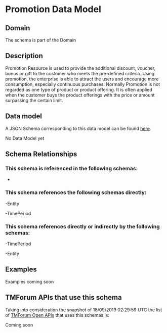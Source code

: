 # Promotion Data Model

## Domain

The  schema is part of the  Domain

## Description

Promotion Resource is used to provide the additional discount, voucher, bonus or gift to the customer who meets the pre-defined criteria. Using promotion, the enterprise is able to attract the users and encourage more consumption, especially continuous purchases.   Normally Promotion is not regarded as one type of product or product offering. It is often applied when the customer buys the product offerings with the price or amount surpassing the certain limit.

## Data model

A JSON Schema corresponding to this data model can be found
[here](https://github.com/tmforum-rand/schemas/blob/master/Product/Promotion.schema.json).

No Data Model yet

## Schema Relationships

### This schema is referenced in the following schemas:

-

### This schema references the following schemas directly:

-Entity

-TimePeriod

### This schema references directly or indirectly by the following schemas:

-TimePeriod

-Entity



## Examples

Examples coming soon

## TMForum APIs that use this schema

Taking into consideration the snapshot of 18/09/2019 02:29:59 UTC the list of [TMForum Open APIs](https://www.tmforum.org/open-apis/) that uses this schemas is:

Coming soon